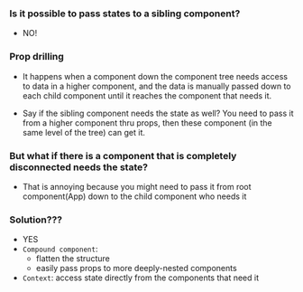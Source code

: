 ### Is it possible to pass states to a sibling component?
- NO!

### Prop drilling
- It happens when a component down the component tree needs access to data in a higher component, and the data is manually passed down to each child component until it reaches the component that needs it.

- Say if the sibling component needs the state as well? You need to pass it from a higher component thru props, then these component (in the same level of the tree) can get it.

### But what if there is a component that is completely disconnected needs the state?

- That is annoying because you might need to pass it from root component(App) down to the child component who needs it

### Solution???
- YES
- `Compound component`: 
    - flatten the structure
    - easily pass props to more deeply-nested components
- `Context`: access state directly from the components that need it